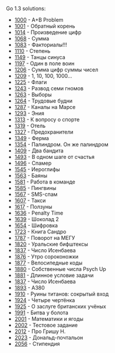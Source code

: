 Go 1.3 solutions:

- [1000](1000/solution.go) - A+B Problem
- [1001](1001/solution.go) - Обратный корень
- [1014](1014/solution.go) - Произведение цифр
- [1068](1068/solution.go) - Сумма
- [1083](1083/solution.go) - Факториалы!!!
- [1110](1110/solution.go) - Степень
- [1149](1149/solution.go) - Танцы синуса
- [1197](1197/solution.go) - Один в поле воин
- [1206](1206/solution.go) - Сумма цифр суммы чисел
- [1209](1209/solution.go) - 1, 10, 100, 1000...
- [1225](1225/solution.go) - Флаги
- [1243](1243/solution.go) - Развод семи гномов
- [1263](1263/solution.go) - Выборы
- [1264](1264/solution.go) - Трудовые будни
- [1287](1287/solution.go) - Каналы на Марсе
- [1293](1293/solution.go) - Эния
- [1313](1313/solution.go) - К вопросу о спорте
- [1319](1319/solution.go) - Отель
- [1327](1327/solution.go) - Предохранители
- [1349](1349/solution.go) - Ферма
- [1354](1354/solution.go) - Палиндром. Он же палиндром
- [1409](1409/solution.go) - Два бандита
- [1493](1493/solution.go) - В одном шаге от счастья
- [1496](1496/solution.go) - Спамер
- [1545](1545/solution.go) - Иероглифы
- [1563](1563/solution.go) - Баяны
- [1581](1581/solution.go) - Работа в команде
- [1585](1585/solution.go) - Пингвины
- [1567](1567/solution.go) - SMS-спам
- [1607](1607/solution.go) - Такси
- [1617](1617/solution.go) - Ползуны
- [1636](1636/solution.go) - Penalty Time
- [1639](1639/solution.go) - Шоколад 2
- [1654](1654/solution.go) - Шифровка
- [1723](1723/solution.go) - Книга Сандро
- [1787](1787/solution.go) - Поворот на МЕГУ
- [1820](1820/solution.go) - Уральские бифштексы
- [1837](1837/solution.go) - Число Исенбаева
- [1876](1876/solution.go) - Утро сороконожки
- [1877](1877/solution.go) - Велосипедные коды
- [1880](1880/solution.go) - Собственные числа Psych Up
- [1881](1881/solution.go) - Длинное условие задачи
- [1837](1837/solution.go) - Число Исенбаева
- [1893](1893/solution.go) - A380
- [1910](1910/solution.go) - Руины титанов: сокрытый вход
- [1924](1924/solution.go) - Четыре чертёнка
- [1925](1925/solution.go) - О заслуге британских учёных
- [1991](1991/solution.go) - Битва у болота
- [2001](2001/solution.go) - Математики и ягоды
- [2002](2002/solution.go) - Тестовое задание
- [2012](2012/solution.go) - Про Гришу Н.
- [2023](2023/solution.go) - Дональд-почтальон
- [2056](2056/solution.go) - Стипендия
